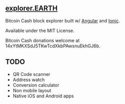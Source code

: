 ## [explorer.EARTH](http://www.explorer.earth)

Bitcoin Cash block explorer built w/ [Angular](https://angular.io/) and [Ionic](https://ionicframework.com/).

Available under the MIT License.

Bitcoin Cash donations welcome at 14xYtMKXSdJ5TKwTcdXkbPAwsnuEkhGJ6b.

## TODO

* QR Code scanner
* Address watch
* Conversion calculator
* Non mobile layout
* Native iOS and Android apps
